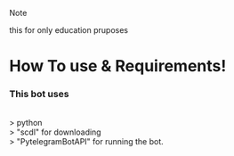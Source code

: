 > [!NOTE]
> this for only education pruposes


# How To use & Requirements!
<h3> This bot uses</h3>  <br>
> python <br>
> "scdl" for downloading <br>
> "PytelegramBotAPI" for running the bot.
